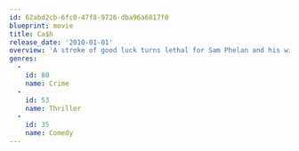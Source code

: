 ```yaml
---
id: 62abd2cb-6fc0-47f8-9726-dba96a6817f0
blueprint: movie
title: Ca$h
release_date: '2010-01-01'
overview: 'A stroke of good luck turns lethal for Sam Phelan and his wife Leslie when they are faced with a life-changing decision that brings strange and sinister Pyke Kubic to their doorstep. As Pyke leads Sam and Leslie on a tumultuous adventure through the streets of Chicago, each are pulled deeper and deeper into a desperate spiral of deception and violence – all in the name of money.'
genres:
  -
    id: 80
    name: Crime
  -
    id: 53
    name: Thriller
  -
    id: 35
    name: Comedy
---
```

